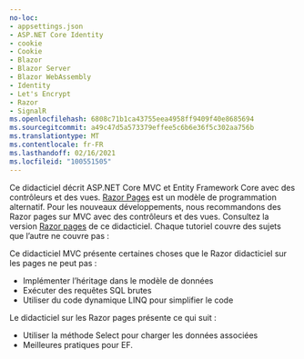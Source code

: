 ```yaml
---
no-loc:
- appsettings.json
- ASP.NET Core Identity
- cookie
- Cookie
- Blazor
- Blazor Server
- Blazor WebAssembly
- Identity
- Let's Encrypt
- Razor
- SignalR
ms.openlocfilehash: 6808c71b1ca43755eea4958ff9409f40e8685694
ms.sourcegitcommit: a49c47d5a573379effee5c6b6e36f5c302aa756b
ms.translationtype: MT
ms.contentlocale: fr-FR
ms.lasthandoff: 02/16/2021
ms.locfileid: "100551505"
---
```

Ce didacticiel décrit ASP.NET Core MVC et Entity Framework Core avec des contrôleurs et des vues. [ Razor Pages](xref:razor-pages/index) est un modèle de programmation alternatif. Pour les nouveaux développements, nous recommandons des Razor pages sur MVC avec des contrôleurs et des vues. Consultez la version [ Razor pages](xref:data/ef-rp/intro) de ce didacticiel. Chaque tutoriel couvre des sujets que l’autre ne couvre pas :

Ce didacticiel MVC présente certaines choses que le Razor didacticiel sur les pages ne peut pas :

* Implémenter l’héritage dans le modèle de données
* Exécuter des requêtes SQL brutes
* Utiliser du code dynamique LINQ pour simplifier le code

Le didacticiel sur les Razor pages présente ce qui suit :

* Utiliser la méthode Select pour charger les données associées
* Meilleures pratiques pour EF.